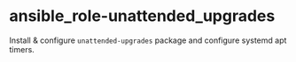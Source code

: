 # ansible_role-unattended_upgrades

Install & configure `unattended-upgrades` package and configure systemd apt timers.
